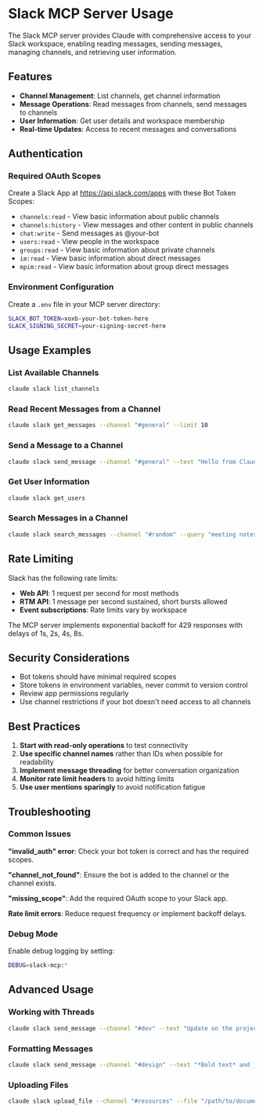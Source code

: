 # Slack MCP Server Usage

The Slack MCP server provides Claude with comprehensive access to your Slack workspace, enabling reading messages, sending messages, managing channels, and retrieving user information.

## Features

- **Channel Management**: List channels, get channel information
- **Message Operations**: Read messages from channels, send messages to channels
- **User Information**: Get user details and workspace membership
- **Real-time Updates**: Access to recent messages and conversations

## Authentication

### Required OAuth Scopes

Create a Slack App at https://api.slack.com/apps with these Bot Token Scopes:

- `channels:read` - View basic information about public channels
- `channels:history` - View messages and other content in public channels
- `chat:write` - Send messages as @your-bot
- `users:read` - View people in the workspace
- `groups:read` - View basic information about private channels
- `im:read` - View basic information about direct messages
- `mpim:read` - View basic information about group direct messages

### Environment Configuration

Create a `.env` file in your MCP server directory:

```bash
SLACK_BOT_TOKEN=xoxb-your-bot-token-here
SLACK_SIGNING_SECRET=your-signing-secret-here
```

## Usage Examples

### List Available Channels
```bash
claude slack list_channels
```

### Read Recent Messages from a Channel
```bash
claude slack get_messages --channel "#general" --limit 10
```

### Send a Message to a Channel
```bash
claude slack send_message --channel "#general" --text "Hello from Claude!"
```

### Get User Information
```bash
claude slack get_users
```

### Search Messages in a Channel
```bash
claude slack search_messages --channel "#random" --query "meeting notes"
```

## Rate Limiting

Slack has the following rate limits:

- **Web API**: 1 request per second for most methods
- **RTM API**: 1 message per second sustained, short bursts allowed
- **Event subscriptions**: Rate limits vary by workspace

The MCP server implements exponential backoff for 429 responses with delays of 1s, 2s, 4s, 8s.

## Security Considerations

- Bot tokens should have minimal required scopes
- Store tokens in environment variables, never commit to version control
- Review app permissions regularly
- Use channel restrictions if your bot doesn't need access to all channels

## Best Practices

1. **Start with read-only operations** to test connectivity
2. **Use specific channel names** rather than IDs when possible for readability
3. **Implement message threading** for better conversation organization
4. **Monitor rate limit headers** to avoid hitting limits
5. **Use user mentions sparingly** to avoid notification fatigue

## Troubleshooting

### Common Issues

**"invalid_auth" error**: Check your bot token is correct and has the required scopes.

**"channel_not_found"**: Ensure the bot is added to the channel or the channel exists.

**"missing_scope"**: Add the required OAuth scope to your Slack app.

**Rate limit errors**: Reduce request frequency or implement backoff delays.

### Debug Mode

Enable debug logging by setting:
```bash
DEBUG=slack-mcp:*
```

## Advanced Usage

### Working with Threads
```bash
claude slack send_message --channel "#dev" --text "Update on the project" --thread_ts "1234567890.123456"
```

### Formatting Messages
```bash
claude slack send_message --channel "#design" --text "*Bold text* and _italic text_ with `code blocks`"
```

### Uploading Files
```bash
claude slack upload_file --channel "#resources" --file "/path/to/document.pdf" --title "Project Documentation"
```